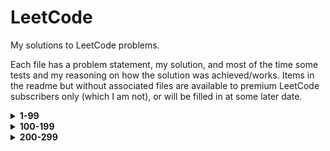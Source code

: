 # LeetCode

My solutions to LeetCode problems.

Each file has a problem statement, my solution, and most of the time some tests and my reasoning on how the solution 
was achieved/works. Items in the readme but without associated files are available to premium LeetCode subscribers only
(which I am not), or will be filled in at some later date.

<details>
<summary><b>1-99</b></summary>

<details>
<summary><b>1-9</b></summary>

[1.](1-99/1-9/1.py)
**Two Sum** - 
Given an array of integers, return indices of the two numbers such that they add up to a specific target.

[2.](1-99/1-9/2.py)
**Add Two Numbers** - 
You are given two non-empty linked lists representing two non-negative integers. The digits are stored in reverse 
order and each of their nodes contain a single digit. Add the two numbers and return it as a linked list.

[3.](1-99/1-9/3.py)
**Longest Substring Without Repeating Characters** - 
Given a string, find the length of the longest substring without repeating characters.

[4.](1-99/1-9/4.py)
**Median of Two Sorted Arrays** - 
There are two sorted arrays `nums1` and `nums2` of size `m` and `n` respectively.
Find the median of the two sorted arrays.

[5.](1-99/1-9/5.py)
**Longest Palindromic Substring** - 
Given a string `s`, find the longest palindromic substring in `s`. 
You may assume that the maximum length of `s` is 1000.

[6.](1-99/1-9/6.py)
**ZigZag Conversion** - 
The string `PAYPALISHIRING` is written in a zigzag pattern on a given number of rows like this:

    P   A   H   N
    A P L S I I G
    Y   I   R

And then read line by line: `PAHNAPLSIIGYIR`

Write the code that will take a string and make this conversion given the number of rows.

[7.](1-99/1-9/7.py)
**Reverse Integer** - 
Given a 32-bit signed integer, reverse digits of an integer.

[8.](1-99/1-9/8.py)
**String to Integer** - 
Implement `atoi` which converts a string to an integer. The function first discards as many whitespace characters as 
necessary until the first non-whitespace character is found. Then, starting from this character, takes an optional 
initial plus or minus sign followed by as many numerical digits as possible, and interprets them as a numerical value.
The string can contain additional characters after those that form the integral number, which are ignored and have 
no effect on the behavior of this function.

[9.](1-99/1-9/9.py)
**Palindrome Number** - 
Determine whether an integer is a palindrome. An integer is a palindrome when it reads the same backward as forward.

</details>

<details>
<summary><b>10-19</b></summary>

[10.](1-99/10-19/10.py)
**Regular Expression Matching** -
Given an input string `s` and a pattern `p`, implement regular expression matching with support for `.` and `*`.

[11.](1-99/10-19/11.py)
**Container With Most Water** - 
You are given `n` non-negative integers <code>a<sub>1</sub>, a<sub>2</sub>, ..., a<sub>n</sub></code>, where each 
represents a point at coordinate <code>(i, a<sub>i</sub>)</code>. `n` vertical lines are drawn such that the two 
endpoints of line `i` are at <code>(i, a<sub>i</sub>)</code> and `(i, 0)`. Find two lines, which together with 
the x-axis form a container, such that the container contains the most water.

[12.](1-99/10-19/12.py)
**Integer to Roman** - 
Given an integer, convert it to a roman numeral. Input is guaranteed to be within the range from `1` to `3999`.

[13.](1-99/10-19/13.py)
**Roman to Integer** - 
Given a roman numeral, convert it to an integer. Input is guaranteed to be within the range from `1` to `3999`.

[14.](1-99/10-19/14.py)
**Longest Common Prefix** - 
Write a function to find the longest common prefix string amongst an array of strings.

[15.](1-99/10-19/15.py)
**3Sum** - 
Given an array `nums` of `n` integers, find all unique triplets in the array which give the sum of zero.

[16.](1-99/10-19/16.py)
**3Sum Closest** - 
Given an array `nums` of `n` integers and an integer target, find three integers in nums such that the sum is closest 
to `target`. Return the sum of the three integers. You may assume that each input has exactly one solution.

[17.](1-99/10-19/17.py)
**Letter Combinations of a Phone Number** - 
Given a string containing digits from `2-9` inclusive, return all possible letter combinations (those on telephone
buttons) that the number could represent.

[18.](1-99/10-19/18.py)
**4Sum** - 
Given an array `nums` of `n` integers and an integer `target`, are there elements `a`, `b`, `c`, and `d` in `nums` 
such that `a + b + c + d = target`? Find all unique quadruplets in the array which gives the sum of `target`.

[19.](1-99/10-19/19.py)
**Remove Nth Node From End of List** - 
Given a linked list, remove the `n`<sup>th</sup> node from the end of list and return its head.

</details>

<details>
<summary><b>20-29</b></summary>

[20.](1-99/20-29/20.py)
**Valid Parentheses** -
Given a string containing just the characters `(`, `)`, `{`, `}`, `[` and `]`, determine if the input string is valid.

[21.](1-99/20-29/21.py)
**Merge Two Sorted Lists** - 
Merge two sorted linked lists and return it as a new list. 
The new list should be made by splicing together the nodes of the first two lists.

[22.](1-99/20-29/22.py)
**Generate Parentheses** - 
Given `n` pairs of parentheses, write a function to generate all combinations of well-formed parentheses.

[23.](1-99/20-29/23.py)
**Merge k Sorted Lists** - 
Merge `k` sorted linked lists and return it as one sorted list. Analyze and describe its complexity.

[24.](1-99/20-29/24.py)
**Swap Nodes in Pairs** - 
Given a linked list, swap every two adjacent nodes and return its head.

[25.](1-99/20-29/25.py)
**Reverse Nodes in k-Group** - 
Given a linked list, reverse the nodes of a linked list `k` at a time and return its modified list.

[26.](1-99/20-29/26.py)
**Remove Duplicates from Sorted Array** - 
Given a sorted array `nums`, remove the duplicates in-place such that each element appears only once and return the 
new length.

[27.](1-99/20-29/27.py)
**Remove Element** - 
Given an array `nums` and a value `val`, remove all instances of that value in-place and return the new length.

[28.](1-99/20-29/28.py)
**Find Needle in Haystack** - 
Return the index of the first occurrence of a substring `needle` in a string `haystack`, 
or -1 if `needle` is not part of `haystack`.

[29.](1-99/20-29/29.py)
**Divide Two Integers** - 
Given two integers `dividend` and `divisor`, divide two integers without using multiplication, 
division or mod operators. Return the quotient after dividing `dividend` by `divisor`.

</details>

<details>
<summary><b>30-39</b></summary>

[30.](1-99/30-39/30.py)
**Substring with Concatenation of All Words** -
You are given a string `s`, and a list of words `words` that are all of the same length.
Find all starting indices of substring(s) in `s` that is a concatenation of each word in `words` exactly once and
without any intervening characters.

[31.](1-99/30-39/31.py)
**Next Permutation** - 
Implement `next_permutation`, which rearranges numbers into the lexicographically next greater permutation. If such an 
arrangement is not possible, it must be rearranged as the lowest possible order (i.e. sorted in ascending order). 
The replacement must be in-place and use only constant extra memory.

[32.](1-99/30-39/32.py)
**Longest Valid Parentheses** - 
Given a string containing just the characters `(` and `)`, find the length of the longest valid parentheses substring.

[33.](1-99/30-39/33.py)
**Search in Rotated Sorted Array** - 
Suppose an array sorted in ascending order is rotated at some pivot unknown to you beforehand, e.g. 
`[0, 1, 2, 4, 5, 6, 7]` might become `[4, 5, 6, 7, 0, 1, 2]`. You are given a target value to search. 
If found in the array return its index, otherwise return `-1`. You may assume no duplicate exists in the array. 
Your algorithm's runtime complexity must be in the order of `O(log n)`.

[34.](1-99/30-39/34.py)
**Find First and Last Position of Element in Sorted Array** - 
Given an array of integers `nums` sorted in ascending order, find the starting and ending position of a given target 
value. Your algorithm's runtime complexity must be in the order of `O(log n)`.

[35.](1-99/30-39/35.py)
**Search Insert Position** - 
Given a sorted array and a target value, return the index if the target is found. If not, 
return the index where it would be if it were inserted in order. You may assume no duplicates in the array.

[36.](1-99/30-39/36.py)
**Valid Sudoku** - 
Determine if a 9x9 Sudoku board is valid. Only the filled cells need to be validated.

[37.](1-99/30-39/37.py)
**Sudoku Solver** - 
Write a program to solve a Sudoku puzzle by filling the empty cells.

[38.](1-99/30-39/38.py)
**Count and Say** - 
The count-and-say sequence is the sequence of integers with the first five terms as following: 
`1, 11, 21, 1211, 111221`. `1` is read off as "one 1" or `11`. `11` is read off as "two 1s" or `21`. 
`21` is read off as "one 2, then one 1" or `1211`. Given an integer `n` where `1 ≤ n ≤ 30`, 
generate the *n*th term of the count-and-say sequence.

[39.](1-99/30-39/39.py)
**Combination Sum** - 
Given a set of candidate numbers `candidates` (without duplicates) and a target number `target`, 
find all unique combinations in `candidates` where the candidate numbers sum to `target`.
The same repeated number may be chosen from `candidates` unlimited number of times.

</details>

<details>
<summary><b>40-49</b></summary>

[40.](1-99/40-49/40.py)
**Combination Sum II** -
Given a collection of candidate numbers `candidates` and a target number `target`,
find all unique combinations in `candidates` where the candidate numbers sum to `target`.
Each number in `candidates` may only be used once in the combination.

[41.](1-99/40-49/41.py)
**First Missing Positive** - 
Given an unsorted integer array, find the smallest missing positive integer. 
Your algorithm should run in `O(n)` time and use constant extra space.

[42.](1-99/40-49/42.py)
**Trapping Rain Water** - 
Given `n` non-negative integers representing an elevation map where the width of each bar is 1, 
compute how much water it is able to trap after raining.

[43.](1-99/40-49/43.py)
**Multiply Strings** - 
Given two non-negative integers `num1` and `num2` represented as strings, return the product of `num1` and `num2`, 
also represented as a string. You must not convert the inputs to integers directly.

[44.](1-99/40-49/44.py)
**Wildcard Matching** - 
Given an input string `s` and a pattern `p`, implement wildcard pattern matching with support for `?` and `*`.
`?` Matches any single character, while `*` matches any sequence of characters (including the empty sequence).
The matching should cover the entire input string.

[45.](1-99/40-49/45.py)
**Jump Game II** - 
You are given an array of non-negative integers, and are initially positioned at the first index of the array. 
Each element in the array represents your maximum jump length from that position. 
Return the fewest number of jumps to reach the last index. You can assume that you can always reach the last index.

[46.](1-99/40-49/46.py)
**Permutations** - 
Given a collection of distinct integers, return all possible permutations.

[47.](1-99/40-49/47.py)
**Permutations II** - 
Given a collection of integers that might contain duplicates, return all possible unique permutations.

[48.](1-99/40-49/48.py)
**Rotate Image** - 
You are given an `n x n` 2D matrix representing an image. Rotate the matrix 90 degrees clockwise in-place.

[49.](1-99/40-49/49.py)
**Group Anagrams** - 
Given an array of strings, group anagrams together.

</details>

<details>
<summary><b>50-59</b></summary>

[50.](1-99/50-59/50.py)
**pow(x, n)** -
Implement `pow(x, n)`, which calculates `x` raised to the power `n` (<code>x<sup>n</sup></code>).

[51.](1-99/50-59/51.py)
**_n_-queens** - 
The _n_-queens puzzle is the problem of placing `n` queens on an `n × n` chessboard such that no two queens attack 
each other. Given an integer `n`, return all distinct solutions to the _n_-queens puzzle.

[52.](1-99/50-59/52.py)
**_n_-queens II** - 
The _n_-queens puzzle is the problem of placing `n` queens on an `n × n` chessboard such that no two queens attack 
each other. Given an integer `n`, return the number of distinct solutions to the _n_-queens puzzle.

[53.](1-99/50-59/53.py)
**Maximum Subarray** - 
Given an integer array `nums`, find the contiguous subarray (containing at least one number) which has the largest 
sum and return its sum.

[54.](1-99/50-59/54.py)
**Spiral Matrix** - 
Given a matrix of `m x n` elements (`m` rows, `n` columns), return all elements of the matrix in spiral order.

[55.](1-99/50-59/55.py)
**Jump Game** - 
You are given an array of non-negative integers, and are initially positioned at the first index of the array. 
Each element in the array represents your maximum jump length from that position. 
Determine if you are able to reach the last index.

[56.](1-99/50-59/56.py)
**Merge Intervals** - 
Given a collection of intervals, merge all overlapping intervals.

[57.](1-99/50-59/57.py)
**Insert Interval** - 
Given a set of non-overlapping intervals, insert a new interval into the intervals (merge if necessary).
You may assume that the intervals were initially sorted according to their start times.

[58.](1-99/50-59/58.py)
**Length of Last Word** - 
Given a string `s` consisting of upper/lower-case characters and empty space characters `' '`, return the length of 
the last word in the string. If the last word does not exist, return `0`.

[59.](1-99/50-59/59.py)
**Spiral Matrix II** - 
Given a positive integer `n`, generate a square matrix filled with elements from `1` to <code>n<sup>2</sup></code> 
in spiral order.

</details>

<details>
<summary><b>60-69</b></summary>

[60.](1-99/60-69/60.py)
**Permutation Sequence** -
Given `n` and `k`, return the k<sup>th</sup> permutation of the permutations obtained from the set `[1, 2, 3, ..., n]`.

[61.](1-99/60-69/61.py)
**Rotate List** - 
Given a linked list, rotate the list to the right by `k` places, where `k` is non-negative.

[62.](1-99/60-69/62.py)
**Unique Paths** - 
A robot is located at the top-left corner of an `m x n` grid. The robot can only move either down or right at any point 
in time. The robot is trying to reach the bottom-right corner of the grid. How many possible unique paths are there?

[63.](1-99/60-69/63.py)
**Unique Paths II** - 
A robot is located at the top-left corner of an `m x n` grid. The robot can only move either down or right at any point 
in time. The robot is trying to reach the bottom-right corner of the grid. Now consider if some obstacles are added to 
the grid. How many unique paths would there be? An obstacle and empty space is marked as 1 and 0 respectively.

[64.](1-99/60-69/64.py)
**Minimum Path Sum** - 
Given an `m x n` grid filled with non-negative numbers, find a path from top left to bottom right which minimizes the 
sum of all numbers along its path. You can only move either down or right at any point in time.

[65.](1-99/60-69/65.py)
**Valid Number** - 
Validate if a given string can be interpreted as a decimal number.

[66.](1-99/60-69/66.py)
**Plus One** - 
Given a non-empty array of digits representing a non-negative integer, add one to the integer. The digits are stored 
such that the most significant digit is at the head of the list, and each element in the array contain a single digit.
You may assume the integer does not contain any leading zero, except the number 0 itself.

[67.](1-99/60-69/67.py)
**Add Binary** - 
Given two binary strings, return their sum (also a binary string). The input strings are both non-empty.

[68.](1-99/60-69/68.py)
**Text Justification** - 
Given an array `words` and a width `max_width`, format the text such that each line has exactly `max_width` characters 
and is fully justified. Extra spaces between words should be distributed as evenly as possible, with priority to the 
slots on the left. The last line of text should be left justified, with no extra space inserted between words.

[69.](1-99/60-69/69.py)
**sqrt(x)** - 
Compute and return the decimally truncated square root of `x`, where `x` is guaranteed to be a non-negative integer.

</details>

<details>
<summary><b>70-79</b></summary>

[70.](1-99/70-79/70.py)
**Climbing Stairs** -
You are climbing a staircase with `n` steps. Each time you can either climb 1 or 2 steps.
In how many distinct ways can you climb to the top?

[71.](1-99/70-79/71.py)
**Simplify Path** - 
Given an absolute path for a file (Unix-style), simplify it. Or in other words, convert it to the canonical path.

[72.](1-99/70-79/72.py)
**Edit Distance** - 
Given two words `word1` and `word2`, find the minimum number of operations required to convert `word1` to `word2`.

[73.](1-99/70-79/73.py)
**Set Matrix Zeroes** - 
Given an `m x n` matrix, if an element is 0, set its entire row and column to 0. Do it in-place.

[74.](1-99/70-79/74.py)
**Search a 2D Matrix** - 
Write an efficient algorithm that searches for a value in an `m x n` matrix of integers. Each row is sorted from left 
to right. The first integer of each row is greater than the last integer of the previous row.

[75.](1-99/70-79/75.py)
**Sort Colors** - 
Given an array with `n` objects colored red, white or blue (represented by integers `0`, `1`, and `2`), sort them 
in-place so that objects of the same color are adjacent, with the colors in the order red, white and blue.

[76.](1-99/70-79/76.py)
**Minimum Window Substring** - 
Given strings `S` and `T`, find the minimum window in `S` which contains all characters of `T` in complexity `O(n)`.

[77.](1-99/70-79/77.py)
**Combinations** - 
Given two integers `n` and `k`, return all possible combinations of `k` numbers out of `1 ... n`.

[78.](1-99/70-79/78.py)
**Subsets** - 
Given a set of distinct integers `nums`, return all possible subsets (the power set).

[79.](1-99/70-79/79.py)
**Word Search** - 
Given a 2D board and a word, find if the word exists in the grid. The word can be constructed from letters of 
sequentially adjacent cells, where "adjacent" cells are those horizontally or vertically neighboring. 
The same cell may not be used more than once.

</details>

<details>
<summary><b>80-89</b></summary>

[80.](1-99/80-89/80.py)
**Remove Duplicates from Sorted Array II** -
Given a sorted array `nums`, remove the duplicates in-place such that duplicates appear at most twice and return the
new length.

[81.](1-99/80-89/81.py)
**Search in Rotated Sorted Array II** - 
Suppose an array sorted in ascending order is rotated at some pivot unknown to you beforehand.
(e.g., `[0, 0, 1, 2, 2, 5, 6]` might become `[2, 5, 6, 0, 0, 1, 2]`).
You are given a target value to search. If found in the array return `True`, otherwise return `False`.

[82.](1-99/80-89/82.py)
**Remove Duplicates from Sorted List II** - 
Given a sorted linked list, delete all nodes that have duplicate numbers, leaving only distinct numbers from the 
original list. Return the linked list sorted as well.

[83.](1-99/80-89/83.py)
**Remove Duplicates from Sorted List** - 
Given a sorted linked list, delete all duplicates such that each element appears only once.

[84.](1-99/80-89/84.py)
**Largest Rectangle in Histogram** - 
Given `n` non-negative integers representing the histogram's bar height where the width of each bar is 1, find the 
area of the largest rectangle in the histogram.

[85.](1-99/80-89/85.py)
**Maximal Rectangle** - 
Given a 2D matrix filled with `0`s and `1`s, find the largest rectangle containing only `1`s and return its area.

[86.](1-99/80-89/86.py)
**Partition List** - 
Given a linked list and a value `x`, partition it such that all nodes less than `x` come before nodes greater than or 
equal to `x`. You should preserve the original relative order of the nodes in each of the two partitions.

[87.](1-99/80-89/87.py)
**Scramble String** - 
Given a string `s1`, we may represent it as a binary tree by partitioning it into two non-empty substrings recursively.
To scramble the string, we may choose any non-leaf node and swap its two children, repeating this process. 
Given two strings `s1` and `s2` of the same length, determine if `s2` is a scrambled string of `s1`.

[88.](1-99/80-89/88.py)
**Merge Sorted Array** - 
Given two sorted integer arrays `nums1` and `nums2`, merge `nums2` into `nums1` as one sorted array.

[89.](1-99/80-89/89.py)
**Gray Code** - 
The Gray code is a binary numeral system where two successive values differ in only one bit. Given a non-negative 
integer `n` representing the total number of bits in the code, print a Gray code sequence.

</details>

<details>
<summary><b>90-99</b></summary>

[90.](1-99/90-99/90.py)
**Subsets II** -
Given a collection of integers that might contain duplicates, `nums`, return all possible subsets (the power set).
Note: The solution set must not contain duplicate subsets.

[91.](1-99/90-99/91.py)
**Decode Ways** - 
A message containing letters A-Z is being encoded to numbers using the following mapping: `A->1, B->2, ..., Z->26`. 
Given a non-empty string containing only digits, determine the total number of ways to decode it.

[92.](1-99/90-99/92.py)
**Reverse Linked List II** - 
Reverse a linked list from position `m` to `n`. Do it in one pass.

[93.](1-99/90-99/93.py)
**Restore IP Addresses** - 
Given a string containing only digits, return all possible valid IP address combinations.

[94.](1-99/90-99/94.py)
**Binary Tree Inorder Traversal** - 
Given a binary tree, return the inorder traversal of its nodes' values.

[95.](1-99/90-99/95.py)
**Unique Binary Search Trees II** - 
Given an integer `n`, generate all structurally unique BST's (binary search trees) that store values `1 ... n`.

[96.](1-99/90-99/96.py)
**Unique Binary Search Trees** - 
Given an integer `n`, how many structurally unique BST's (binary search trees) can store values `1 ... n`?

[97.](1-99/90-99/97.py)
**Interleaving String** - 
Given strings `s1`, `s2`, `s3`, find whether `s3` can be formed by the interleaving of `s1` and `s2`.

[98.](1-99/90-99/98.py)
**Validate Binary Search Tree** - 
Given a binary tree, determine if it is a valid binary search tree (BST).

[99.](1-99/90-99/99.py)
**Recover Binary Search Tree** - 
Two elements of a binary search tree (BST) are swapped by mistake. Recover the tree without changing its structure.

</details>

</details>

<details>
<summary><b>100-199</b></summary>

<details>
<summary><b>100-109</b></summary>

[100.](100-199/100-109/100.py)
**Same Tree** -
Given the roots of two binary trees `p` and `q`, write a function to check if they are the same or not.
Two binary trees are considered the same if they are structurally identical, and the nodes have the same value.

[101.](100-199/100-109/101.py)
**Symmetric Tree** -
Given the root of a binary tree, check whether it is a mirror of itself (i.e., symmetric around its center).

[102.](100-199/100-109/102.py)
**Binary Tree Level Order Traversal** -
Given the root of a binary tree, return the level order traversal of its nodes' values. 
(i.e., from left to right, level by level).

[103.](100-199/100-109/103.py)
**Binary Tree Zigzag Level Order Traversal** -
Given the root of a binary tree, return the zigzag level order traversal of its nodes' values. 
(i.e., from left to right, then right to left for the next level and alternate between).

[104.](100-199/100-109/104.py)
**Maximum Depth of Binary Tree** -
Given the root of a binary tree, return its maximum depth. A binary tree's maximum depth is the number of nodes 
along the longest path from the root node down to the farthest leaf node.

[105.](100-199/100-109/105.py)
**Construct Binary Tree from Preorder and Inorder Traversal** -
Given two integer arrays `preorder` and `inorder` where `preorder` is the preorder traversal of a binary tree 
and `inorder` is the inorder traversal of the same tree, construct and return the binary tree.

[106.](100-199/100-109/106.py)
**Construct Binary Tree from Inorder and Postorder Traversal** -
Given two integer arrays `inorder` and `postorder` where `inorder` is the inorder traversal of a binary tree 
and `postorder` is the postorder traversal of the same tree, construct and return the binary tree.

[107.](100-199/100-109/107.py)
**Binary Tree Level Order Traversal II** -
Given the root of a binary tree, return the bottom-up level order traversal of its nodes' values. 
(i.e., from left to right, level by level from leaf to root).

[108.](100-199/100-109/108.py)
**Convert Sorted Array to Binary Search Tree** -
Given an integer array `nums` where the elements are sorted in ascending order, convert it to a height-balanced 
binary search tree. A height-balanced binary tree is a binary tree in which the depth of the two subtrees of every 
node never differs by more than one.

[109.](100-199/100-109/109.py)
**Convert Sorted List to Binary Search Tree** -
Given the head of a singly linked list where elements are sorted in ascending order, convert it to a height-balanced 
binary search tree.

</details>

<details>
<summary><b>110-119</b></summary>

[110.](100-199/110-119/110.py)
**Balanced Binary Tree** -
Given a binary tree, determine if it is height-balanced. A height-balanced binary tree is defined as a binary tree 
in which the left and right subtrees of every node differ in height by no more than 1.

[111.](100-199/110-119/111.py)
**Minimum Depth of Binary Tree** -
Given a binary tree, find its minimum depth. The minimum depth is the number of nodes along the shortest path 
from the root node down to the nearest leaf node.

[112.](100-199/110-119/112.py)
**Path Sum** -
Given the root of a binary tree and an integer `target_sum`, return `True` if the tree has a root-to-leaf path 
such that adding up all the values along the path equals `target_sum`. A leaf is a node with no children.

[113.](100-199/110-119/113.py)
**Path Sum II** -
Given the root of a binary tree and an integer `target_sum`, return all root-to-leaf paths where the sum of the 
node values in the path equals `target_sum`. Each path should be returned as a list of the node values.

[114.](100-199/110-119/114.py)
**Flatten Binary Tree to Linked List** -
Given the root of a binary tree, flatten the tree into a "linked list".

[115.](100-199/110-119/115.py)
**Distinct Subsequences** -
Given two strings `s` and `t`, return the number of distinct subsequences of `s` which equal `t`.

[116.](100-199/110-119/116.py)
**Populating Next Right Pointers in Each Node** -
You are given a perfect binary tree where all leaves are on the same level, and every parent has two children.
Make each node's `next` variable point to its next right node. If there is no next right node, the next pointer 
should be set to `None`.

[117.](100-199/110-119/117.py)
**Populating Next Right Pointers in Each Node II** -
Given a binary tree, populate each `next` variable to point to its next right node. If there is no next right node, 
the `next` variable should be set to `None`.

[118.](100-199/110-119/118.py)
**Pascal's Triangle** -
Given an integer `numRows`, return the first `numRows` rows of Pascal's triangle.

[119.](100-199/110-119/119.py)
**Pascal's Triangle II** -
Given an integer `rowIndex`, return the <code>rowIndex<sup>th</sup></code> (0-indexed) row of Pascal's triangle.

</details>

<details>
<summary><b>120-129</b></summary>

[120.](100-199/120-129/120.py)
**Triangle Path Sum** -
Given a `triangle` array, return the minimum path sum from top to bottom. For each step, you may move to an adjacent 
number of the row below. More formally, if you are on index `i` on the current row, you may move to either `i` or 
`i + 1` on the next row.

[121.](100-199/120-129/121.py)
**Best Time to Buy and Sell Stock** -
You are given an array `prices` where `prices[i]` is the price of a given stock on the <code>i<sup>th</sup></code> day.
You want to maximize your profit by choosing a single day to buy one stock and choosing a different day in the future 
to sell that stock. Return the maximum profit you can achieve. If you cannot achieve any profit, return `0`.

[122.](100-199/120-129/122.py)
**Best Time to Buy and Sell Stock II** -
You are given an array `prices` where `prices[i]` is the price of a given stock on the <code>i<sup>th</sup></code> day.
On each day, you may decide to buy and/or sell the stock. You can only hold at most one share of the stock at any time. 
However, you can sell it then immediately buy it on the same day. Find and return the maximum profit you can achieve.

[123.](100-199/120-129/123.py)
**Best Time to Buy and Sell Stock III** -
You are given an array `prices` where `prices[i]` is the price of a given stock on the <code>i<sup>th</sup></code> day.
Find the maximum profit you can achieve. You may complete at most two transactions. You may not engage in multiple
transactions simultaneously (i.e., you must sell the stock before you buy again).

[124.](100-199/120-129/124.py)
**Binary Tree Maximum Path Sum** -
A path in a binary tree is a sequence of nodes where each pair of adjacent nodes in the sequence has an edge 
connecting them. A node can only appear in the sequence at most once. Note that the path does not need to pass 
through the root. Given the root of a binary tree, return the maximum path sum of any path.

[125.](100-199/120-129/125.py)
**Valid Palindrome** -
Given a string `s`, determine if it is a palindrome, considering only alphanumeric characters and ignoring cases.

[126.](100-199/120-129/126.py)
**Word Ladder II** -
Given two words, `beginWord` and `endWord`, and a dictionary `wordList`, return all the shortest transformation 
sequences from `beginWord` to `endWord`, or an empty list if no such sequence exists. Each sequence should be 
returned as a list of the words <code>[beginWord,  s<sub>1</sub>,  s<sub>2</sub>,  ...,  endWord]</code>.

[127.](100-199/120-129/127.py)
**Word Ladder** -
Given two words, `beginWord` and `endWord`, and a dictionary `wordList`, return the number of words in the shortest 
transformation sequence from `beginWord` to `endWord`, or 0 if no such sequence exists.

[128.](100-199/120-129/128.py)
**Longest Consecutive Sequence** -
Given an unsorted array of integers `nums`, return the length of the longest consecutive elements sequence.
You must write an algorithm that runs in O(n) time.

[129.](100-199/120-129/129.py)
**Sum Root to Leaf Numbers** -
You are given the root of a binary tree containing digits from 0 to 9 only. Each root-to-leaf path in the tree 
represents a number. Return the total sum of all root-to-leaf numbers. 

</details>

<details>
<summary><b>130-139</b></summary>

[130.](100-199/130-139/130.py)
**Surrounded Regions** -
Given an `m x n` matrix board containing `'X'` and `'O'`, capture all regions that are 4-directionally surrounded 
by `'X'`. A region is captured by flipping all `'O'`s into `'X'`s in that surrounded region.

[131.](100-199/130-139/131.py)
**Palindrome Partitioning** -
Given a string `s`, partition `s` such that every substring of the partition is a palindrome. Return all possible 
palindrome partitionings of `s`.

[132.](100-199/130-139/132.py)
**Palindrome Partitioning II** -
Given a string `s`, partition `s` such that every substring of the partition is a palindrome. Return the minimum 
cuts needed for a palindrome partitioning of s.

[133.](100-199/130-139/133.py)
**Clone Graph** -
Given a reference of a node in a connected undirected graph, return a deep copy (clone) of the graph.
Each node in the graph contains a value (`int`) and a list (`list[Node]`) of its neighbours.

[134.](100-199/130-139/134.py)
**Gas Stations** -
There are `n` gas stations along a circular route, where the amount of gas at the <code>i<sup>th</sup></code> station 
is `gas[i]`. You have a car with an unlimited gas tank and it costs `cost[i]` of gas to travel from the 
<code>i<sup>th</sup></code> station to its next <code>i+1<sup>th</sup></code> station. You begin the journey with an 
empty tank at one of the gas stations. Given two integer arrays `gas` and `cost`, return the starting gas station's 
index if you can travel around the circuit once in the clockwise direction, otherwise return `-1`. If there exists a 
solution, it is guaranteed to be unique.

[135.](100-199/130-139/135.py)
**Candy** -
There are `n` children standing in a line. Each child is assigned a rating value given in the integer array `ratings`.
You are giving candies to these children subjected to the following requirements: Each child must have at least one 
candy, and children with a higher rating get more candies than their neighbors. Return the minimum number of candies 
you need to have to distribute the candies to the children.

[136.](100-199/130-139/136.py)
**Single Number** -
Given a non-empty array of integers `nums`, every element appears twice except for one. Find that single one.
You must implement a solution with a linear runtime complexity and use only constant extra space.

[137.](100-199/130-139/137.py)
**Single Number II** -
Given a non-empty integer array `nums`, every element appears three times except for one, which appears exactly once. 
Find the single element and return it. Your solution must have linear runtime complexity and constant extra space.

[138.](100-199/130-139/138.py)
**Copy List with Random Pointer** -
A linked list of length `n` is given such that each node contains an additional `random` pointer, which could point 
to any node in the list, or `None`. Construct a deep copy of the list and return the head.

[139.](100-199/130-139/139.py)
**Word Break** -
Given a string `s` and a list of strings `wordDict`, return `True` if `s` can be segmented into a space-separated 
sequence of one or more dictionary words.

</details>

<details>
<summary><b>140-149</b></summary>

[140.](100-199/140-149/140.py)
**Word Break II** -
Given a string `s` and a list of strings `wordDict`, add spaces in `s` to construct a sentence where each word is 
a valid dictionary word. Return all such possible sentences in any order.

[141.](100-199/140-149/141.py)
**Linked List Cycle** -
Given `head`, the head of a linked list, determine if the linked list has a cycle in it.  There is a cycle in a 
linked list if there is some node in the list that can be reached again by continuously following the `next` pointer.

[142.](100-199/140-149/142.py)
**Linked List Cycle II** -
Given the head of a linked list, return the node where the cycle begins. If there is no cycle, return `None`.

[143.](100-199/140-149/143.py)
**Reorder List** -
You are given the head of a singly linked-list. The list can be represented as: 
<code>L<sub>0</sub> → L<sub>1</sub> → ... → L<sub>n-1</sub> → L<sub>n</sub></code>.
Reorder the list to be in the following form:
<code>L<sub>0</sub> → L<sub>n</sub> → L<sub>1</sub> → L<sub>n-1</sub> → L<sub>2</sub> → L<sub>n-2</sub> → ...</code>.

[144.](100-199/140-149/144.py)
**Binary Tree Preorder Traversal** -
Given the root of a binary tree, return the preorder traversal of its nodes' values.

[145.](100-199/140-149/145.py)
**Binary Tree Postorder Traversal** -
Given the root of a binary tree, return the postorder traversal of its nodes' values.

[146.](100-199/140-149/146.py)
**LRU Cache** -
Design a data structure that follows the constraints of a Least Recently Used (LRU) cache.

[147.](100-199/140-149/147.py)
**Insertion Sort List** -
Given the head of a singly linked list, sort the list using insertion sort, and return the sorted list's head.

[148.](100-199/140-149/148.py)
**Sort List** -
Given the head of a linked list, return the head of the list after sorting it in ascending order.

[149.](100-199/140-149/149.py)
**Max Points on a Line** -
Given an array `points` where <code>points[i] = [x<sub>i</sub>, y<sub>i</sub>]</code> represents a point on the X-Y 
plane, return the maximum number of points that lie on the same straight line.

</details>

<details>
<summary><b>150-159</b></summary>

[150.](100-199/150-159/150.py)
**Evaluate Reverse Polish Notation** -
Evaluate the value of an arithmetic expression in Reverse Polish Notation.

[151.](100-199/150-159/151.py)
**Reverse Words in a String** -
Given an input string `s`, reverse the order of the words.

[152.](100-199/150-159/152.py)
**Maximum Product Subarray** -
Given an integer array `nums`, find a contiguous non-empty subarray within the array that has the largest product, 
and return the product.

[153.](100-199/150-159/153.py)
**Find Minimum in Rotated Sorted Array** -
Suppose an array of length `n` sorted in ascending order is rotated between 1 and `n` times. Given the sorted rotated 
array `nums` of unique elements, return the minimum element of this array.

[154.](100-199/150-159/154.py)
**Find Minimum in Rotated Sorted Array II** -
Suppose an array of length `n` sorted in ascending order is rotated between 1 and `n` times. Given the sorted rotated
array `nums` that may contain duplicates, return the minimum element of this array.

[155.](100-199/150-159/155.py)
**Min Stack** -
Design a stack that supports push, pop, top, and retrieving the minimum element in constant time.

156. **Binary Tree Upside Down** - 
Given a binary tree where all the right nodes are either leaf nodes with a sibling (a left node that shares the same 
parent node) or empty, flip it upside down and turn it into a tree where the original right nodes turned into 
left leaf nodes. Return the new root.

157. **Read N Characters Given Read4** - 
Given a file and assuming that you can only read the file using a given method `read4`, implement a method to read `n` 
characters.

158. **Read N Characters Given Read4 II - Call multiple times** - 
Given a file and assuming that you can only read the file using a given method `read4`, implement a method `read` to 
read `n` characters. Your method `read` may be called multiple times.

159. **Longest Substring with At Most Two Distinct Characters** - 
Given a string `s`, find the length of the longest substring `t` that contains at most 2 distinct characters.

</details>

<details>
<summary><b>160-169</b></summary>

[160.](100-199/160-169/160.py)
**Intersection of Two Linked Lists** -
Given the heads of two singly linked-lists `headA` and `headB`, return the node at which the two lists intersect. 
If the two linked lists have no intersection at all, return `None`.

161. **One Edit Distance** - 
Given two strings `s` and `t`, determine if they are both one edit distance apart.

[162.](100-199/160-169/162.py)
**Find Peak Element** -
A peak element is an element that is strictly greater than its neighbors. Given an integer array `nums`, find a peak 
element, and return its index. If the array contains multiple peaks, return the index to any of the peaks.

163. **Missing Ranges** - 
Given a sorted integer array `nums`, where the range of elements are in the inclusive range `[lower, upper]`, return 
its missing ranges.

[164.](100-199/160-169/164.py)
**Maximum Gap** -
Given an integer array `nums`, return the maximum difference between two successive elements in its sorted form. 
If the array contains less than two elements, return 0. You must use linear time and linear extra space.

[165.](100-199/160-169/165.py)
**Compare Version Numbers** -
Given two version numbers `version1` and `version2`, compare them.

[166.](100-199/160-169/166.py)
**Fraction to Recurring Decimal** -
Given two integers representing the numerator and denominator of a fraction, return the fraction in string format.
If the fractional part is repeating, enclose the repeating part in parentheses.

[167.](100-199/160-169/167.py)
**Two Sum II - Input array is sorted** -
Given a 1-indexed array of integers `numbers` that is already sorted in increasing order, find two numbers such that 
they add up to a specific `target` number.

[168.](100-199/160-169/168.py)
**Excel Sheet Column Title** -
Given an integer `columnNumber`, return its corresponding column title as it appears in an Excel sheet.

[169.](100-199/160-169/169.py)
**Majority Element** -
Given an array `nums` of size `n`, return the majority element - the element that appears more than `⌊n / 2⌋` times.

</details>

<details>
<summary><b>170-179</b></summary>

170. **Two Sum III - Data structure design** -
Design and implement a `TwoSum` class. It should support the following operations: `add` and `find`.

[171.](100-199/170-179/171.py)
**Excel Sheet Column Number** -
Given a string `columnTitle` that represents the column title as it appears in an Excel sheet, return its 
corresponding column number.

[172.](100-199/170-179/172.py)
**Factorial Trailing Zeroes** -
Given an integer `n`, return the number of trailing zeroes in `n!`.

[173.](100-199/170-179/173.py)
**Binary Search Tree Iterator** -
Implement the `BSTIterator` class that represents an iterator over the in-order traversal of a binary search tree.

[174.](100-199/170-179/174.py)
**Dungeon Game** -
Demons have captured the princess and imprisoned her in the bottom-right corner of a dungeon. The dungeon consists of 
`m x n` rooms laid out in a 2D grid. Our valiant knight is initially positioned in the top-left room and must fight 
his way through the dungeon to rescue the princess. Return the knight's minimum health so that he can succeed.

[175.](100-199/170-179/175.sql)
**Combine Two Tables** - *SQL* -
Write an SQL query to report the first name, last name, city, and state of each person in the `Person` table. If the 
address of a `PersonId` is not present in the `Address` table, report `null` instead.

176. **Second Highest Salary** - *SQL* -
Write an SQL query to report the second highest salary from the `Employee` table. If there is no second highest salary, 
the query should report `null`.

177. **Nth Highest Salary** - *SQL* -
Write an SQL query to report the <code>n<sup>th</sup></code> highest salary from the `Employee` table. If there is no 
<code>n<sup>th</sup></code> highest salary, the query should report `null`.

178. **Rank Scores** - *SQL* -
Write an SQL query to rank the scores. Return the result table ordered by `Score` in descending order.

[179.](100-199/170-179/179.py)
**Largest Number**
Given a list of non-negative integers `nums`, arrange them such that they form the largest number.

</details>

<details>
<summary><b>180-189</b></summary>

180. **Consecutive Numbers** - *SQL* -
Write an SQL query to find all numbers that appear at least three times consecutively.

181. **Employees Earning More Than Their Managers** - *SQL* -
Write an SQL query to find the employees who earn more than their managers.

182. **Duplicate Emails** - *SQL* -
Write an SQL query to report all the duplicate emails.

183. **Duplicate Emails** - *SQL* -
Write an SQL query to report all the duplicate emails.

184. **Department Highest Salary** - *SQL* -
Write an SQL query to find employees who have the highest salary in each of the departments.

185. **Department Top Three Salaries** - *SQL* -
Write an SQL query to find the employees who are high earners in each of the departments. A high earner in a 
department is an employee who has a salary in the top three unique salaries for that department.

186. **Reverse Words in a String II**
Given an input string `s`, reverse the string word by word.

[187.](100-199/180-189/187.py)
**Repeated DNA Sequences**
Given a string `s` that represents a DNA sequence, return all the 10-letter-long sequences (substrings) that occur 
more than once in a DNA molecule. You may return the answer in any order.

[188.](100-199/180-189/188.py)
**Best Time to Buy and Sell Stock IV**
You are given an integer array `prices` where `prices[i]` is the price of a given stock on the 
<code>i<sup>th</sup></code> day, and an integer `k`. Find the maximum profit you can achieve with max `k` transactions.

[189.](100-199/180-189/189.py)
**Rotate Array**
Given an array, rotate the array to the right by `k` steps, where `k` is non-negative.

</details>

<details>
<summary><b>190-199</b></summary>

[190.](100-199/190-199/190.py)
**Reverse Bits**
Reverse bits of a given 32 bits unsigned integer.

[191.](100-199/190-199/191.py)
**Number of 1 Bits**
Write a function that takes an unsigned integer and returns the number of '1' bits it has (a.k.a. the Hamming weight).

192. **Word Frequency** - *Bash* -
Write a bash script to calculate the frequency of each word in a text file `words.txt`.

193. **Valid Phone Numbers** - *Bash* -
Given a text file `file.txt` that contains a list of phone numbers (one per line), write a one-liner bash script to 
print all valid phone numbers.

194. **Transpose File** - *Bash* -
Given a text file `file.txt`, transpose its content.

195. **Tenth Line** - *Bash* -
Given a text file `file.txt`, print just the 10th line of the file.

196. **Delete Duplicate Emails** - *SQL* -
Write an SQL query to delete all the duplicate emails, keeping only one unique email with the smallest `Id`.

197. **Rising Temperature** - *SQL* -
Write an SQL query to find all dates' `Id` with higher temperatures compared to its previous dates (yesterday).

[198.](100-199/190-199/198.py)
**House Robber**
You are a professional robber planning to rob houses along a street. The police will be called if two adjacent houses 
are broken into. Given an integer array nums representing the amount of money of each house, return the maximum amount 
of money you can rob tonight without alerting the police.

[199.](100-199/190-199/199.py)
**Binary Tree Right Side View**
Given the root of a binary tree, imagine yourself standing on the right side of it and return the values of the nodes
you can see ordered from top to bottom.

</details>

</details>

<details>
<summary><b>200-299</b></summary>

<details>
<summary><b>200-209</b></summary>

[200.](200-299/200-209/200.py)
**Number of Islands** -
Given an `m x n` 2D binary grid `grid` which represents a map of `'1'`s (land) and `'0'`s (water), return the number 
of islands.

[201.](200-299/200-209/201.py)
**Bitwise AND of Numbers Range** -
Given two integers `left` and `right` that represent the range `[left, right]`, return the bitwise AND of all numbers 
in this range, inclusive.

[202.](200-299/200-209/202.py)
**Happy Number** -
Write an algorithm to determine if a number `n` is happy.

[203.](200-299/200-209/203.py)
**Remove Linked List Elements** -
Given the `head` of a linked list and an integer `val`, remove all the nodes of the linked list that have 
`node.val == val`, and return the new `head`.

[204.](200-299/200-209/204.py)
**Count Primes** -
Given an integer `n`, return the number of prime numbers that are strictly less than `n`.

[205.](200-299/200-209/205.py)
**Isomorphic Strings** -
Given two strings `s` and `t`, determine if they are isomorphic. Two strings are isomorphic if the characters in one
can be replaced to get the other.

[206.](200-299/200-209/206.py)
**Reverse Linked Lists** -
Given the `head` of a singly linked list, reverse the list, and return the reversed list.

[207.](200-299/200-209/207.py)
**Course Schedule** -
There are a total of `numCourses` courses you have to take. You are given an array `prerequisites` where 
`prerequisites[i] = [a, b]` indicates that you must take course `b` first if you want to take course `a`. Find whether 
you can finish all courses.

</details>

</details>

